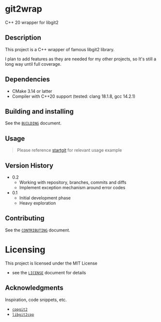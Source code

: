 # git2wrap

C++ 20 wrapper for libgit2

## Description

This project is a C++ wrapper of famous libgit2 library.

I plan to add features as they are needed for my other projects, so It's still
a long way until full coverage.


## Dependencies

* CMake 3.14 or latter
* Compiler with C++20 support (tested: clang 18.1.8, gcc 14.2.1)


## Building and installing

See the [`BUILDING`](BUILDING.md) document.


## Usage

> Please reference [startgit](https://github.com/DimitrijeDobrota/startgit) for relevant usage example


## Version History

- 0.2
    * Working with repository, branches, commits and diffs
    * Implement exception mechanism around error codes
- 0.1
    * Initial development phase
    * Heavy exploration


## Contributing

See the [`CONTRIBUTING`](CONTRIBUTING.md) document.


# Licensing

This project is licensed under the MIT License
- see the [`LICENSE`](LICENSE.md) document for details


## Acknowledgments

Inspiration, code snippets, etc.
* [`cppgit2`](https://github.com/p-ranav/cppgit2)
* [`libgit2cpp`](https://github.com/AndreyG/libgit2cpp)
